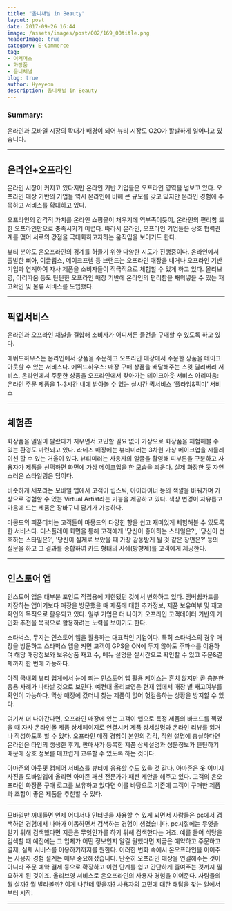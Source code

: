 ```yaml
---
title: "옴니채널 in Beauty"
layout: post
date: 2017-09-26 16:44
image: /assets/images/post/002/169_00title.png
headerImage: true
category: E-Commerce
tag:
- 이커머스
- 화장품
- 옴니채널
blog: true
author: Hyeyeon
description: 옴니채널 in Beauty
---
```


### Summary:

온라인과 모바일 시장의 확대가 배경이 되어 뷰티 시장도 O2O가 활발하게 일어나고 있습니다.

---

## 온라인+오프라인

온라인 시장이 커지고 있다지만 온라인 기반 기업들은 오프라인 영역을 넘보고 있다. 오프라인 매장 기반의 기업들 역시 온라인에 비해 큰 규모를 갖고 있지만 온라인 경험에 주목하고 서비스를 확대하고 있다.

오프라인의 감각적 가치를 온라인 쇼핑몰이 채우기에 역부족이듯이, 온라인의 편리함 또한 오프라인만으로 충족시키기 어렵다. 따라서 온라인, 오프라인 기업들은 상호 협력관계를 맺어 서로의 강점을 극대화하고자하는 움직임을 보이기도 한다.

뷰티 분야도 온오프라인의 경계를 허물기 위한 다양한 시도가 진행중이다. 온라인에서 출발한 삐아, 이글립스, 메이크프렘 등 브랜드는 오프라인 매장을 내거나 오프라인 기반 기업과 연계하여 자사 제품을 소비자들이 적극적으로 체험할 수 있게 하고 있다. 올리브영, 아리따움 등도 탄탄한 오프라인 매장 기반에 온라인의 편리함을 채워넣을 수 있는 재고확인 및 물류 서비스를 도입했다.

---

## 픽업서비스

온라인과 오프라인 채널을 결합해 소비자가 어디서든 물건을 구매할 수 있도록 하고 있다.

에뛰드하우스는 온라인에서 상품을 주문하고 오프라인 매장에서 주문한 상품을 테이크아웃할 수 있는 서비스다.
에뛰드하우스: 매장 구매 상품을 배달해주는 스윗 딜리버리 서비스, 온라인에서 주문한 상품을 오프라인에서 찾아가는 테이크아웃 서비스
아리따움: 온라인 주문 제품을 1~3시간 내에 받아볼 수 있는 실시간 퀵서비스 ‘플라잉&픽미’ 서비스

---

## 체험존

화장품을 일일이 발랐다가 지우면서 고민할 필요 없이 가상으로 화장품을 체험해볼 수 있는 환경도 마련되고 있다. 라네즈 매장에는 뷰티미러는 3차원 가상 메이크업을 시뮬레이션 할 수 있는 거울이 있다. 뷰티미러는 사용자의 얼굴을 촬영해 피부톤을 구분하고 사용자가 제품을 선택하면 화면에 가상 메이크업을 한 모습을 띄운다. 실제 화장한 듯 자연스러운 스타일링은 덤이다.

비슷하게 세포라는 모바일 앱에서 고객이 립스틱, 아이라이너 등의 색깔을 바꿔가며 가상으로 경험할 수 있는 Virtual Artist라는 기능을 제공하고 있다. 색상 변경이 자유롭고 마음에 드는 제품은 장바구니 담기가 가능하다.

마몽드의 퍼품터치는 고객들이 마몽드의 다양한 향을 쉽고 재미있게 체험해볼 수 있도록 한 서비스다. 디스플레이 화면을 통해 고객에게 '당신이 좋아하는 스타일은?', '당신이 선호하는 스타일은?', '당신이 실제로 보았을 때 가장 감동받게 될 것 같은 장면은?' 등의 질문을 하고 그 결과를 종합하여 카드 형태의 사쉐(방향제)를 고객에게 제공한다.

---

## 인스토어 앱

인스토어 앱은 대부분 포인트 적립용에 제한됐던 것에서 변화하고 있다. 맴버쉽카드를 저장하는 앱이기보다 매장을 방문했을 때 제품에 대한 추가정보, 제품 보유여부 및 재고 확인의 목적으로 활용되고 있다. 일부 기업은 더 나아가 오프라인 고객데이터 기반의 개인화 추천을 목적으로 활용하려는 노력을 보이기도 한다.

스타벅스, 무지는 인스토어 앱을 활용하는 대표적인 기업이다. 특히 스타벅스의 경우 매장을 방문하고 스타벅스 앱을 켜면 고객이 GPS을 ON에 두지 않아도 주파수를 이용하여 해당 매장정보와 보유상품 재고 수, 메뉴 설명을 실시간으로 확인할 수 있고 주문&결제까지 한 번에 가능하다.

아직 국내외 뷰티 업계에서 눈에 띄는 인스토어 앱 활용 케이스는 흔치 않지만 곧 충분한 응용 사례가 나타날 것으로 보인다. 예컨대 올리브영은 현재 앱에서 매장 별 재고여부를 확인이 가능하다. 막상 매장에 갔더니 찾는 제품이 없어 헛걸음하는 상황을 방지할 수 있다.

여기서 더 나아간다면, 오프라인 매장에 있는 고객이 앱으로 특정 제품의 바코드를 찍었을 때 자사 온라인몰 제품 상세페이지로 연결시켜 제품 상세설명과 온라인 리뷰를 읽거나 작성하도록 할 수 있다. 오프라인 매장 경험이 본인의 감각, 직원 설명에 충실하다면 온라인은 타인의 생생한 후기, 판매사가 등록한 제품 상세설명과 성분정보가 탄탄하기 때문에 상호 정보를 매끄럽게 교류할 수 있도록 하는 것이다.

아마존의 아웃핏 컴페어 서비스를 뷰티에 응용할 수도 있을 것 같다. 아마존은 옷 이미지 사진을 모바일앱에 올리면 아마존 패션 전문가가 패션 제안을 해주고 있다. 고객의 온오프라인 화장품 구매 로그를 보유하고 있다면 이를 바탕으로 기존에 고객이 구매한 제품과 조합이 좋은 제품을 추천할 수 있다.

---

모바일만 꺼내들면 언제 어디서나 인터넷을 사용할 수 있게 되면서 사람들은 pc에서 검색하던 경험에서 나아가 이동하면서 검색하는 경험이 생겼습니다. pc시절에는 무엇을 알기 위해 검색했다면 지금은 무엇인가를 하기 위해 검색한다는 거죠. 예를 들어 식당을 검색할 때 예전에는 그 업체가 어떤 정보인지 알길 원했다면 지금은 예약하고 주문하고 결제, 실제 서비스를 이용하기까지를 원한다. 이러한 변화 속에서 온오프라인을 이어주는 사용자 경험 설계는 매우 중요해졌습니다. 단순히 오프라인 매장을 연결해주는 것이 아니라 주문 예약 결제 등으로 확장하고 이런 단계를 쉽고 간단하게 줄여주는 것까지 필요하게 된 것이죠. 올리브영 서비스로 온오프라인의 사용자 경험을 이어준다. 사람들의 뭘 살까? 뭘 발라볼까? 이게 나한테 맞을까? 사용자의 고민에 대한 해답을 찾는 일에서부터 시작.

---
